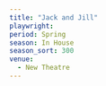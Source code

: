 ```yaml
---
title: "Jack and Jill"
playwright:
period: Spring
season: In House
season_sort: 300
venue:
  - New Theatre
---
```


